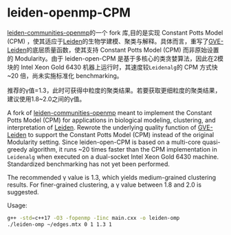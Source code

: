 # leiden-openmp-CPM
[leiden-communities-openmp]的一个 fork 库,目的是实现 Constant Potts Model (CPM) ，使其适应于[Leiden]的生物学建模、聚类与解释。具体而言，重写了[GVE-Leiden]的底层质量函数，使其支持 Constant Potts Model (CPM) 而非原始设置的 Modularity。由于 leiden-open-CPM 是基于多核心的类贪婪算法，因此在2模块的 Intel Xeon Gold 6430 机器上运行时，其速度较`Leidenalg`的 CPM 方式快 ~20 倍，尚未实施标准化 benchmarking。

推荐的γ值=1.3，此时可获得中粒度的聚类结果。若要获取更细粒度的聚类结果，建议使用1.8~2.0之间的γ值。

A fork of [leiden-communities-openmp] meant to implement the Constant Potts Model (CPM) for applications in biological modeling, clustering, and interpretation of [Leiden]. Rewrote the underlying quality function of [GVE-Leiden] to support the Constant Potts Model (CPM) instead of the original Modularity setting. Since leiden-open-CPM is based on a multi-core quasi-greedy algorithm, it runs ~20 times faster than the CPM implementation in `Leidenalg` when executed on a dual-socket Intel Xeon Gold 6430 machine. Standardized benchmarking has not yet been performed.

The recommended γ value is 1.3, which yields medium-grained clustering results. For finer-grained clustering, a γ value between 1.8 and 2.0 is suggested.

Usage:
``` bash
g++ -std=c++17 -O3 -fopenmp -Iinc main.cxx -o leiden-omp
./leiden-omp ~/edges.mtx 0 1 1.3 1

```

[leiden-communities-openmp]:https://github.com/puzzlef/leiden-communities-openmp
[Leiden]:https://www.nature.com/articles/s41598-019-41695-z
[GVE-Leiden]:https://doi.org/10.1145/3673038.3673146
        
        
